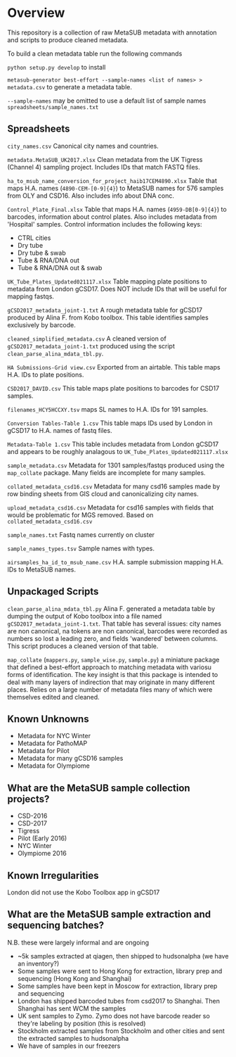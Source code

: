 # Overview

This repository is a collection of raw MetaSUB metadata with annotation and scripts to produce cleaned metadata.

To build a clean metadata table run the following commands

`python setup.py develop` to install

`metasub-generator best-effort --sample-names <list of names> > metadata.csv`
to generate a metadata table.

`--sample-names` may be omitted to use a default list of sample names `spreadsheets/sample_names.txt`

## Spreadsheets

`city_names.csv` Canonical city names and countries. 

`metadata.MetaSUB_UK2017.xlsx` Clean metadata from the UK Tigress (Channel 4) sampling project. Includes IDs that match FASTQ files.

`ha_to_msub_name_conversion_for_project_haib17CEM4890.xlsx` Table that maps H.A. names (`4890-CEM-[0-9]{4}`) to MetaSUB names for 576 samples from OLY and CSD16. Also includes info about DNA conc.

`Control_Plate_Final.xlsx` Table that maps H.A. names (`4959-DB[0-9]{4}`) to barcodes, information about control plates. Also includes metadata from 'Hospital' samples. Control information includes the following keys:
 - CTRL cities
 - Dry tube
 - Dry tube & swab
 - Tube & RNA/DNA out
 - Tube & RNA/DNA out & swab 

`UK_Tube_Plates_Updated021117.xlsx` Table mapping plate positions to metadata from London gCSD17. Does NOT include IDs that will be useful for mapping fastqs.

`gCSD2017_metadata_joint-1.txt` A rough metadata table for gCSD17 produced by Alina F. from Kobo toolbox. This table identifies samples exclusively by barcode.

`cleaned_simplified_metadata.csv` A cleaned version of `gCSD2017_metadata_joint-1.txt` produced using the script `clean_parse_alina_mdata_tbl.py`.

`HA Submissions-Grid view.csv` Exported from an airtable. This table maps H.A. IDs to plate positions.

`CSD2017_DAVID.csv` This table maps plate positions to barcodes for CSD17 samples.

`filenames_HCY5HCCXY.tsv` maps SL names to H.A. IDs for 191 samples.

`Conversion Tables-Table 1.csv` This table maps IDs used by London in gCSD17 to H.A. names of fastq files.

`Metadata-Table 1.csv` This table includes metadata from London gCSD17 and appears to be roughly analagous to `UK_Tube_Plates_Updated021117.xlsx`

`sample_metadata.csv` Metadata for 1301 samples/fastqs produced using the `map_collate` package. Many fields are incomplete for many samples.

`collated_metadata_csd16.csv` Metadata for many csd16 samples made by row binding sheets from GIS cloud and canonicalizing city names.

`upload_metadata_csd16.csv` Metadata for csd16 samples with fields that would be problematic for MGS removed. Based on `collated_metadata_csd16.csv`

`sample_names.txt` Fastq names currently on cluster

`sample_names_types.tsv` Sample names with types.

`airsamples_ha_id_to_msub_name.csv` H.A. sample submission mapping H.A. IDs to MetaSUB names.

## Unpackaged Scripts

`clean_parse_alina_mdata_tbl.py` Alina F. generated a metadata table by dumping the output of Kobo toolbox into a file named `gCSD2017_metadata_joint-1.txt`. That table has several issues: city names are non canonical, na tokens are non canonical, barcodes were recorded as numbers so lost a leading zero, and fields 'wandered' between columns. This script produces a cleaned version of that table.

`map_collate` (`mappers.py`, `sample_wise.py`, `sample.py`) a miniature package that defined a best-effort approach to matching metadata with variosu forms of identification. The key insight is that this package is intended to deal with many layers of indirection that may originate in many different places. Relies on a large number of metadata files many of which were themselves edited and cleaned.

## Known Unknowns

 - Metadata for NYC Winter
 - Metadata for PathoMAP
 - Metadata for Pilot
 - Metadata for many gCSD16 samples
 - Metadata for Olympiome

## What are the MetaSUB sample collection projects?
 - CSD-2016
 - CSD-2017
 - Tigress
 - Pilot (Early 2016)
 - NYC Winter
 - Olympiome 2016
 
## Known Irregularities

London did not use the Kobo Toolbox app in gCSD17

## What are the MetaSUB sample extraction and sequencing batches?

N.B. these were largely informal and are ongoing

 - ~5k samples extracted at qiagen, then shipped to hudsonalpha (we have an inventory?)
 - Some samples were sent to Hong Kong for extraction, library prep and sequencing (Hong Kong and Shanghai)
 -  Some samples have been kept in Moscow for extraction, library prep and sequencing
 -  London has shipped barcoded tubes from csd2017 to Shanghai. Then Shanghai has sent WCM the samples
 -  UK sent samples to Zymo. Zymo does not have barcode reader so they're labeling by position (this is resolved)
 -  Stockholm extracted samples from Stockholm and other cities and sent the extracted samples to hudsonalpha
 -  We have <a number> of samples in our freezers


